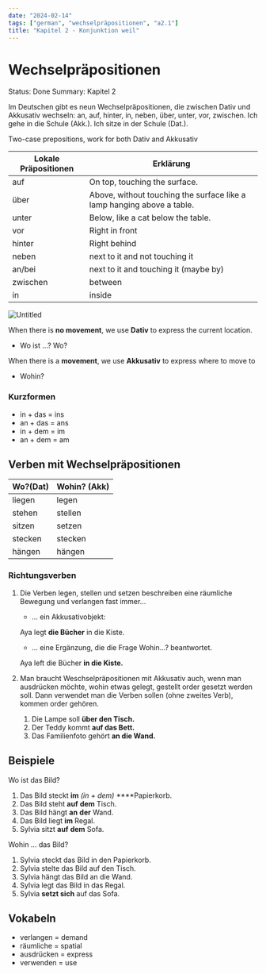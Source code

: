 ```yaml
---
date: "2024-02-14"
tags: ["german", "wechselpräpositionen", "a2.1"]
title: "Kapitel 2 - Konjunktion weil"
---
```


# Wechselpräpositionen

Status: Done
Summary: Kapitel 2

Im Deutschen gibt es neun Wechselpräpositionen, die zwischen Dativ und Akkusativ wechseln: an, auf, hinter, in, neben, über, unter, vor, zwischen. Ich gehe in die Schule (Akk.). Ich sitze in der Schule (Dat.).

Two-case prepositions, work for both Dativ and Akkusativ

| Lokale Präpositionen | Erklärung                                                              |
| -------------------- | ---------------------------------------------------------------------- |
| auf                  | On top, touching the surface.                                          |
| über                 | Above, without touching the surface like a lamp hanging above a table. |
| unter                | Below, like a cat below the table.                                     |
| vor                  | Right in front                                                         |
| hinter               | Right behind                                                           |
| neben                | next to it and not touching it                                         |
| an/bei               | next to it and touching it (maybe by)                                  |
| zwischen             | between                                                                |
| in                   | inside                                                                 |

![Untitled](Wechselpra%CC%88positionen%20737fba0d0acf4142b56ee2cfd9cf30de/Untitled.png)

When there is **no movement**, we use **Dativ** to express the current location. 

- Wo ist …? Wo?

When there is a **movement**, we use **Akkusativ** to express where to move to

- Wohin?

### Kurzformen

- in + das = ins
- an + das = ans
- in + dem = im
- an + dem = am

## Verben mit Wechselpräpositionen

| Wo?(Dat) | Wohin? (Akk) |
| -------- | ------------ |
| liegen   | legen        |
| stehen   | stellen      |
| sitzen   | setzen       |
| stecken  | stecken      |
| hängen   | hängen       |

### Richtungsverben

1. Die Verben legen, stellen und setzen beschreiben eine räumliche Bewegung und verlangen fast immer…
    - … ein Akkusativobjekt:
    
    Aya legt **die Bücher** in die Kiste.
    
    - … eine Ergänzung, die die Frage Wohin…? beantwortet.
    
    Aya left die Bücher **in die Kiste.**
    

1. Man braucht Weschselpräpositionen mit Akkusativ auch, wenn man ausdrücken möchte, wohin etwas gelegt, gestellt order gesetzt werden soll. Dann verwendet man die Verben sollen (ohne zweites Verb), kommen order gehören. 
    1. Die Lampe soll **über den Tisch.**
    2. Der Teddy kommt **auf das Bett.**
    3. Das Familienfoto gehört **an die Wand.**

## Beispiele

Wo ist das Bild?

1. Das Bild steckt **im** *(in + dem)* ****Papierkorb.
2. Das Bild steht **auf** **dem** Tisch. 
3. Das Bild hängt **an** **der** Wand. 
4. Das Bild liegt **im** Regal. 
5. Sylvia sitzt **auf** **dem** Sofa.

Wohin … das Bild?

1. Sylvia steckt das Bild in den Papierkorb.
2. Sylvia stelte das Bild auf den Tisch.
3. Sylvia hängt das Bild an die Wand.
4. Sylvia legt das Bild in das Regal.  
5. Sylvia **setzt sich** auf das Sofa.

## Vokabeln

- verlangen = demand
- räumliche = spatial
- ausdrücken = express
- verwenden = use
